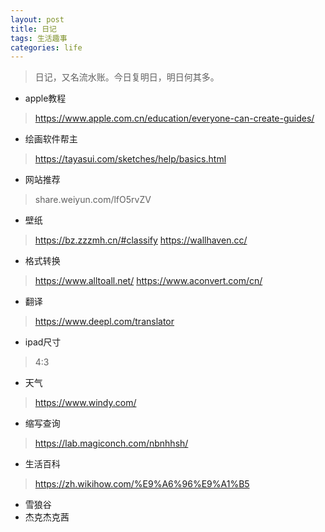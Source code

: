 ```yaml
---
layout: post
title: 日记
tags: 生活趣事
categories: life
---
```


> 日记，又名流水账。今日复明日，明日何其多。

* apple教程
> https://www.apple.com.cn/education/everyone-can-create-guides/
* 绘画软件帮主
> https://tayasui.com/sketches/help/basics.html
* 网站推荐
> share.weiyun.com/lfO5rvZV
* 壁纸
> https://bz.zzzmh.cn/#classify
> https://wallhaven.cc/
* 格式转换
> https://www.alltoall.net/
> https://www.aconvert.com/cn/
* 翻译
> https://www.deepl.com/translator
* ipad尺寸
> 4:3
* 天气
> https://www.windy.com/
* 缩写查询
> https://lab.magiconch.com/nbnhhsh/
* 生活百科
> https://zh.wikihow.com/%E9%A6%96%E9%A1%B5
* 雪狼谷
* 杰克杰克茜
